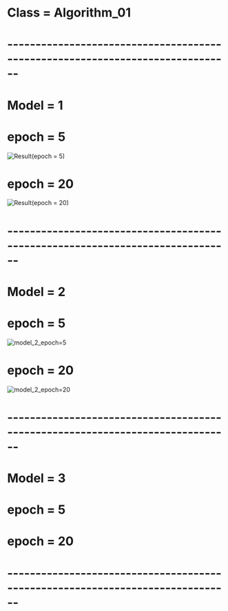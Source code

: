 # Class = Algorithm_01
# ------------------------------------------------------------------------------
# Model = 1
# epoch = 5
![Result(epoch = 5)](https://user-images.githubusercontent.com/81296798/121175626-3e408f00-c896-11eb-847d-a10958bb8bb5.PNG)

# epoch = 20
![Result(epoch = 20)](https://user-images.githubusercontent.com/81296798/121176540-48af5880-c897-11eb-999c-8dba3571678d.PNG)
# ------------------------------------------------------------------------------
# Model = 2
# epoch = 5
![model_2_epoch=5](https://user-images.githubusercontent.com/81296798/121808577-0ff6f100-cc94-11eb-96d9-af76d383cb3f.PNG)

# epoch = 20
![model_2_epoch=20](https://user-images.githubusercontent.com/81296798/121808841-5f89ec80-cc95-11eb-8326-faf5d3b5f60e.PNG)

# ------------------------------------------------------------------------------
# Model = 3
# epoch = 5


# epoch = 20
# ------------------------------------------------------------------------------
